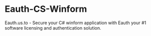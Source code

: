# Eauth-CS-Winform
Eauth.us.to - Secure your C# winform application with Eauth your #1 software licensing and authentication solution.
